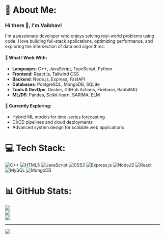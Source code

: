 # 💫 About Me:
### Hi there 👋, I'm Vaibhav!

I'm a passionate developer who enjoys solving real-world problems using code. I love building full-stack applications, optimizing performance, and exploring the intersection of data and algorithms.

#### 🔧 What I Work With:
- **Languages**: C++, JavaScript, TypeScript, Python  
- **Frontend**: React.js, Tailwind CSS  
- **Backend**: Node.js, Express, FastAPI  
- **Databases**: PostgreSQL, MongoDB, SQLite  
- **Tools & DevOps**: Docker, GitHub Actions, Firebase, RabbitMQ  
- **ML/DS**: Pandas, Scikit-learn, SARIMA, ELM  

#### 🧠 Currently Exploring:
- Hybrid ML models for time-series forecasting  
- CI/CD pipelines and cloud deployments  
- Advanced system design for scalable web applications  


# 💻 Tech Stack:
![C++](https://img.shields.io/badge/c++-%2300599C.svg?style=plastic&logo=c%2B%2B&logoColor=white) ![HTML5](https://img.shields.io/badge/html5-%23E34F26.svg?style=plastic&logo=html5&logoColor=white) ![JavaScript](https://img.shields.io/badge/javascript-%23323330.svg?style=plastic&logo=javascript&logoColor=%23F7DF1E) ![CSS3](https://img.shields.io/badge/css3-%231572B6.svg?style=plastic&logo=css3&logoColor=white) ![Express.js](https://img.shields.io/badge/express.js-%23404d59.svg?style=plastic&logo=express&logoColor=%2361DAFB) ![NodeJS](https://img.shields.io/badge/node.js-6DA55F?style=plastic&logo=node.js&logoColor=white) ![React](https://img.shields.io/badge/react-%2320232a.svg?style=plastic&logo=react&logoColor=%2361DAFB) ![MySQL](https://img.shields.io/badge/mysql-4479A1.svg?style=plastic&logo=mysql&logoColor=white) ![MongoDB](https://img.shields.io/badge/MongoDB-%234ea94b.svg?style=plastic&logo=mongodb&logoColor=white)
# 📊 GitHub Stats:
![](https://github-readme-stats.vercel.app/api?username=vaibhavbaghel&theme=dark&hide_border=false&include_all_commits=false&count_private=false)<br/>
![](https://nirzak-streak-stats.vercel.app/?user=vaibhavbaghel&theme=dark&hide_border=false)<br/>
![](https://github-readme-stats.vercel.app/api/top-langs/?username=vaibhavbaghel&theme=dark&hide_border=false&include_all_commits=false&count_private=false&layout=compact)

---
[![](https://visitcount.itsvg.in/api?id=vaibhavbaghel&icon=0&color=0)](https://visitcount.itsvg.in)

<!-- Proudly created with GPRM ( https://gprm.itsvg.in ) -->
